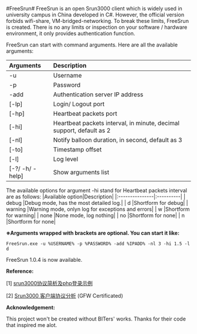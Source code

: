 #FreeSrun#
FreeSrun is an open Srun3000 client which is widely used in university campus in China developed in C#. However, the official version forbids wifi-share, VM-bridged-networking. To break these limits, FreeSrun is created. There is no any limits or inspection on your software / hardware environment, it only provides authentication function.

FreeSrun can start with command arguments. Here are all the available arguments:

|	Arguments       |              Description        |
|:------------------|:--------------------------------|
|   -u              |              Username           |
|   -p              |              Password           |
|   -add            | Authentication server IP address|
|   [-lp]           |       Login/ Logout port        |
|   [-hp]           |     Heartbeat packets port      |
|   [-hi]           |     Heartbeat packets interval, in minute, decimal support, default as 2  |
|   [-nl]           |Notify balloon duration, in second, default as 3|
|   [-to]           |       Timestamp offset          |
|   [-l]            |             Log level           |
|   [-?/ -h/ -help] |       Show arguments list       |

The available options for argument -hi stand for Heartbeat packets interval are as follows:
|Available option|Description|
|:---------------|:----------|
|     debug      |Debug mode, has the most detailed log.|
|     d          |Shortform for debug|
|    warning     |Warning mode, onlyn log for exceptions and errors|
|    w           |Shortform for warning|
|    none        |None mode, log nothing|
|    no           |Shortform for none|
|    n           |Shortform for none|

**※Arguments wrapped with brackets are optional. You can start it like:**

    FreeSrun.exe -u %USERNAME% -p %PASSWORD% -add %IPADD% -nl 3 -hi 1.5 -l d

FreeSrun 1.0.4 is now available.

**Reference:**

[1] [srun3000协议简析及php登录示例](http://blog.5istar.net/?p=357 "srun3000协议简析及php登录示例")

[2] [Srun3000 客户端协议分析](http://sskaje.blogspot.com/2009/04/srun3000.html "Srun3000 客户端协议分析") (GFW Certificated)

 
**Acknowledgement:**

This project won't be created without BITers' works. Thanks for their code that inspired me alot.
